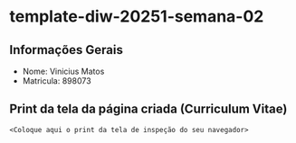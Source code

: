 # template-diw-20251-semana-02

## Informações Gerais
- Nome: Vinicius Matos
- Matricula: 898073

## Print da tela da página criada (Curriculum Vitae)

`<Coloque aqui o print da tela de inspeção do seu navegador>`
